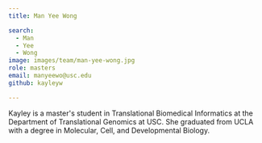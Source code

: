 ```yaml
---
title: Man Yee Wong

search:
  - Man
  - Yee
  - Wong
image: images/team/man-yee-wong.jpg
role: masters
email: manyeewo@usc.edu
github: kayleyw

---
```


Kayley is a master's student in Translational Biomedical Informatics at the Department of Translational Genomics at USC. She graduated from UCLA with a degree in Molecular, Cell, and Developmental Biology.